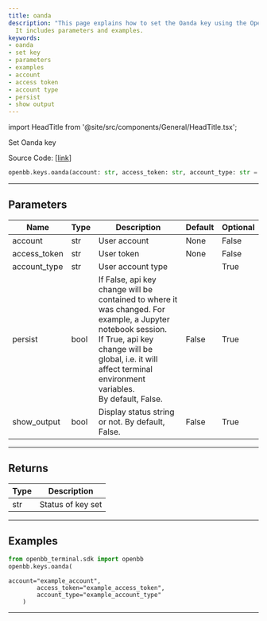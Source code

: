 ```yaml
---
title: oanda
description: "This page explains how to set the Oanda key using the OpenBB Terminal."
  It includes parameters and examples.
keywords:
- oanda
- set key
- parameters
- examples
- account
- access token
- account type
- persist
- show output
---
```


import HeadTitle from '@site/src/components/General/HeadTitle.tsx';

<HeadTitle title="keys.oanda - Reference | OpenBB SDK Docs" />

Set Oanda key

Source Code: [[link](https://github.com/OpenBB-finance/OpenBBTerminal/tree/main/openbb_terminal/keys_model.py#L1387)]

```python
openbb.keys.oanda(account: str, access_token: str, account_type: str = "", persist: bool = False, show_output: bool = False)
```

---

## Parameters

| Name | Type | Description | Default | Optional |
| ---- | ---- | ----------- | ------- | -------- |
| account | str | User account | None | False |
| access_token | str | User token | None | False |
| account_type | str | User account type |  | True |
| persist | bool | If False, api key change will be contained to where it was changed. For example, a Jupyter notebook session.<br/>If True, api key change will be global, i.e. it will affect terminal environment variables.<br/>By default, False. | False | True |
| show_output | bool | Display status string or not. By default, False. | False | True |


---

## Returns

| Type | Description |
| ---- | ----------- |
| str | Status of key set |
---

## Examples

```python
from openbb_terminal.sdk import openbb
openbb.keys.oanda(
```

```
account="example_account",
        access_token="example_access_token",
        account_type="example_account_type"
    )
```
---
